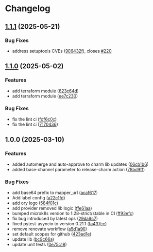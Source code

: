 # Changelog

## [1.1.1](https://github.com/canonical/kratos-external-idp-integrator/compare/v1.1.0...v1.1.1) (2025-05-21)


### Bug Fixes

* address setuptools CVEs ([906432f](https://github.com/canonical/kratos-external-idp-integrator/commit/906432f1f1d483227c733124ce519d958904cf4f)), closes [#220](https://github.com/canonical/kratos-external-idp-integrator/issues/220)

## [1.1.0](https://github.com/canonical/kratos-external-idp-integrator/compare/v1.0.0...v1.1.0) (2025-05-02)


### Features

* add terraform module ([623c64d](https://github.com/canonical/kratos-external-idp-integrator/commit/623c64d9f4b07e3237429ad887420791874339d9))
* add terraform module ([ee7c230](https://github.com/canonical/kratos-external-idp-integrator/commit/ee7c2305072c597488cbdef2680661feeb40f18d))


### Bug Fixes

* fix the lint ci ([fdf6c0c](https://github.com/canonical/kratos-external-idp-integrator/commit/fdf6c0c55bc7b1c5a13b07f35ace74b267e71643))
* fix the lint ci ([7170436](https://github.com/canonical/kratos-external-idp-integrator/commit/71704369969ba646608c7fb70efc691fa2ecba4d))

## 1.0.0 (2025-03-10)


### Features

* added automerge and auto-approve to charm lib updates ([06cb1b6](https://github.com/canonical/kratos-external-idp-integrator/commit/06cb1b61a7db788785ba7e301f467dbeb3aa3d23))
* added base-channel parameter to release-charm action ([78bd9ff](https://github.com/canonical/kratos-external-idp-integrator/commit/78bd9ff1ff7af1bc7600ced7973a8ad55680cba3))


### Bug Fixes

* add base64 prefix to mapper_url ([acaf617](https://github.com/canonical/kratos-external-idp-integrator/commit/acaf617c0fd139f31f153f58e5efeb078a7cf698))
* Add label config ([a22c1fd](https://github.com/canonical/kratos-external-idp-integrator/commit/a22c1fd83015eedd5a826ef688c242bed0eaa87d))
* add ory logo ([584f01c](https://github.com/canonical/kratos-external-idp-integrator/commit/584f01cfd8b670eba063f41b74328642b322ef47))
* add provider removed lib logic ([ffe61aa](https://github.com/canonical/kratos-external-idp-integrator/commit/ffe61aa026034519fdd7bd33445c8de2e5756a8c))
* bumped microk8s version to 1.28-strict/stable in CI ([ff93efc](https://github.com/canonical/kratos-external-idp-integrator/commit/ff93efc58ef31b0472efd72dc6d912c7bd060952))
* fix bug introduced by latest ops ([29da9c7](https://github.com/canonical/kratos-external-idp-integrator/commit/29da9c75ac535c2faffe4e5b3d0ebc0f9f716ca3))
* fixed pytest-asyncio to version 0.21.1 ([fa437cc](https://github.com/canonical/kratos-external-idp-integrator/commit/fa437cc24f3fd9d35e98a4769dd7d758e85f05fd))
* remove renovate workflow ([a5d1a90](https://github.com/canonical/kratos-external-idp-integrator/commit/a5d1a908644983fff754152c3e10064f82b6d3df))
* set default scopes for github ([423ad1e](https://github.com/canonical/kratos-external-idp-integrator/commit/423ad1eb888b7207fa379385e5cd18436d92d9eb))
* update lib ([bc9c66a](https://github.com/canonical/kratos-external-idp-integrator/commit/bc9c66af3dd8130ecd29c028e9e03ce8a0628435))
* update unit tests ([0e75c18](https://github.com/canonical/kratos-external-idp-integrator/commit/0e75c18c515f2519c2780e3d4a250737053ca3e7))
